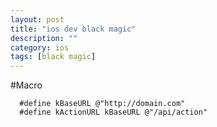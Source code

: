 ```yaml
---
layout: post
title: "ios dev black magic"
description: ""
category: ios
tags: [black magic]
---
```


#Macro

```
  #define kBaseURL @"http://domain.com"
  #define kActionURL kBaseURL @"/api/action"
```


